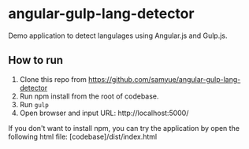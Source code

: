 # angular-gulp-lang-detector
Demo application to detect langulages using Angular.js and Gulp.js.

## How to run
1. Clone this repo from https://github.com/samyue/angular-gulp-lang-detector
2. Run npm install from the root of codebase.
3. Run `gulp`
4. Open browser and input URL: http://localhost:5000/

If you don't want to install npm, you can try the application by open the following html file:
[codebase]/dist/index.html
